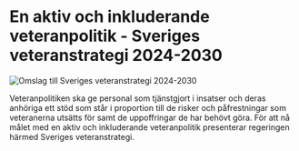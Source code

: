# En aktiv och inkluderande veteranpolitik - Sveriges veteranstrategi 2024-2030

![Omslag till Sveriges veteranstrategi 2024-2030](/contentassets/6bc22e5d281f48eabe79e6a508052812/omslag-till-sveriges-veteranstrategi-2024-2030.png?width=150&quality=85)

Veteranpolitiken ska ge personal som tjänstgjort i insatser och deras anhöriga ett stöd som står i proportion till de risker och påfrestningar som veteranerna utsätts för samt de uppoffringar de har behövt göra. För att nå målet med en aktiv och inkluderande veteranpolitik presenterar regeringen härmed Sveriges veteranstrategi.
